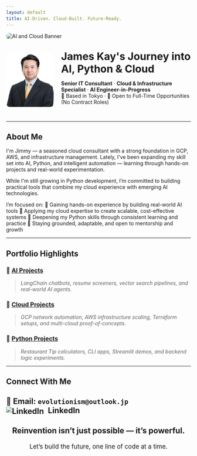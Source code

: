 ```yaml
---
layout: default
title: AI-Driven. Cloud-Built. Future-Ready.
---
```


<!-- Banner Image -->
<img src="aws-banner.jpg" alt="AI and Cloud Banner" style="width: 100%; max-height: 250px; object-fit: cover; border-radius: 8px; margin-bottom: 30px;">

<!-- Profile + Heading Section -->
<div style="display: flex; align-items: center; gap: 20px; margin-bottom: 30px;">
  <img src="Jimmy.jpg" alt="Jimmy Profile Photo" width="130" style="border-radius: 10px;">
  <div>
    <h1 style="margin: 0;">James Kay's Journey into AI, Python & Cloud</h1>
    <p><strong>Senior IT Consultant</strong> · <strong>Cloud & Infrastructure Specialist</strong> · <strong>AI Engineer-in-Progress</strong><br>
    📍 Based in Tokyo · 🤝 Open to Full-Time Opportunities (No Contract Roles)</p>
  </div>
</div>

---

## About Me

  I'm Jimmy — a seasoned cloud consultant with a strong foundation in GCP, AWS, and infrastructure management. Lately, I’ve been expanding my skill set into AI, Python, and intelligent automation — learning through hands-on projects and real-world experimentation.

While I'm still growing in Python development, I’m committed to building practical tools that combine my cloud experience with emerging AI technologies.

I’m focused on:
🔹 Gaining hands-on experience by building real-world AI tools
🔹 Applying my cloud expertise to create scalable, cost-effective systems
🔹 Deepening my Python skills through consistent learning and practice
🔹 Staying grounded, adaptable, and open to mentorship and growth

---

## Portfolio Highlights

### 🔹 [AI Projects](./ai.md)  
> *LangChain chatbots, resume screeners, vector search pipelines, and real-world AI agents.*

### 🔹 [Cloud Projects](./cloud.md)  
> *GCP network automation, AWS infrastructure scaling, Terraform setups, and multi-cloud proof-of-concepts.*

### 🔹 [Python Projects](./python.md)  
> *Restaurant Tip calculators, CLI apps, Streamlit demos, and backend logic experiments.*

---

## Connect With Me

📧 Email: `evolutionism@outlook.jp`  
<a href="https://linkedin.com/in/4evolutionism" target="_blank" style="text-decoration: none;">
  <img src="https://upload.wikimedia.org/wikipedia/commons/c/ca/LinkedIn_logo_initials.png" alt="LinkedIn" width="20" style="vertical-align: middle; margin-right: 6px;">
  LinkedIn
</a>
---

<div style="text-align: center; margin-top: 2em;">
  <p style="font-size: 1.5em; font-weight: bold;">
    Reinvention isn’t just possible — it’s powerful.
  </p>
  <p style="font-size: 1.2em;">
    Let’s build the future, one line of code at a time.
  </p>
</div>
